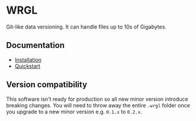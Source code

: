 # WRGL

Git-like data versioning. It can handle files up to 10s of Gigabytes.

## Documentation

- [Installation](https://www.wrgl.co/doc/guides/installation)
- [Quickstart](https://www.wrgl.co/doc/guides/quickstart)

## Version compatibility

This software isn't ready for production so all new minor version introduce breaking changes. You will need to throw away the entire `.wrgl` folder once you upgrade to a new minor version e.g. `0.1.x` to `0.2.x`.
